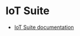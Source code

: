 # IoT Suite

- [IoT Suite documentation](https://azure.microsoft.com/en-us/documentation/suites/iot-suite/)
